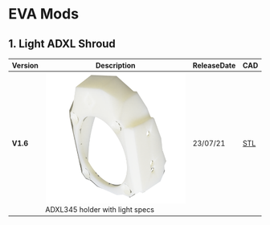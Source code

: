 # EVA Mods

## 1. Light ADXL Shroud

Version|Description|ReleaseDate|CAD|
-------------|-----------|-----------|-----------
**V1.6**|![alt text](/image/shroud1.png)<br> ADXL345 holder with light specs|23/07/21|[STL](https://github.com/FlorentBroise/BRS-Printers-Mod/tree/main/cad/shroudbrs.stl)
